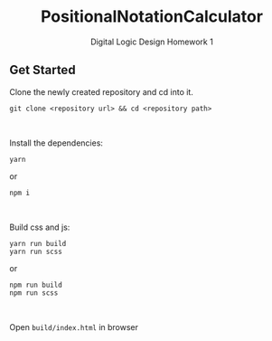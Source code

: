<div align="center">

# PositionalNotationCalculator

Digital Logic Design Homework 1

</div>


## Get Started

Clone the newly created repository and cd into it.
```shell
git clone <repository url> && cd <repository path>
```

<br>

Install the dependencies:
```shell
yarn
```
or
```shell
npm i
```

<br>

Build css and js:
```shell
yarn run build
yarn run scss
```
or
```shell
npm run build
npm run scss
```

<br>

Open `build/index.html` in browser
